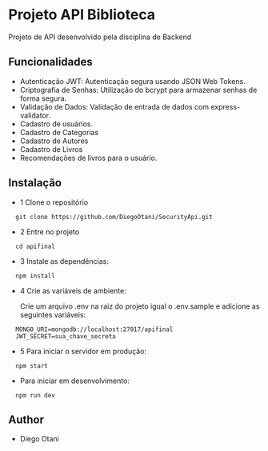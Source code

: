 # Projeto API Biblioteca

Projeto de API desenvolvido pela disciplina de Backend

## Funcionalidades

- Autenticação JWT: Autenticação segura usando JSON Web Tokens.
- Criptografia de Senhas: Utilização do bcrypt para armazenar senhas de forma segura.
- Validação de Dados: Validação de entrada de dados com express-validator.
- Cadastro de usuários.
- Cadastro de Categorias
- Cadastro de Autores
- Cadastro de Livros
- Recomendações de livros para o usuário.

## Instalação

- 1 Clone o repositório

```
  git clone https://github.com/DiegoOtani/SecurityApi.git
```

- 2 Entre no projeto

```
  cd apifinal
```

- 3 Instale as dependências:

```
  npm install
```
- 4 Crie as variáveis de ambiente:

  Crie um arquivo .env na raiz do projeto igual o .env.sample e adicione as seguintes variáveis:

```
  MONGO_URI=mongodb://localhost:27017/apifinal
  JWT_SECRET=sua_chave_secreta

```

- 5 Para iniciar o servidor em produção:

```
  npm start
```

- Para iniciar em desenvolvimento:

```
  npm run dev
```

## Author

- Diego Otani